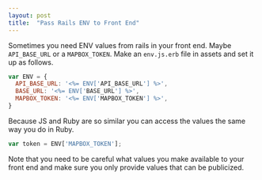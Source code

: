 ```yaml
---
layout: post
title:  "Pass Rails ENV to Front End"
---
```

Sometimes you need ENV values from rails in your front end. Maybe `API_BASE_URL` or a `MAPBOX_TOKEN`.
Make an `env.js.erb` file in assets and set it up as follows.
```javascript
var ENV = {
  API_BASE_URL: '<%= ENV['API_BASE_URL'] %>',
  BASE_URL: '<%= ENV['BASE_URL'] %>',
  MAPBOX_TOKEN: '<%= ENV['MAPBOX_TOKEN'] %>',
}
```
Because JS and Ruby are so similar you can access the values the same way you do in Ruby.
```javascript
var token = ENV['MAPBOX_TOKEN'];
```
Note that you need to be careful what values you make available to your front end and make sure you only provide values that can be publicized.
